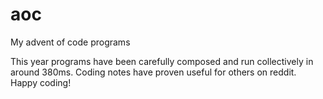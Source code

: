 # aoc
My advent of code programs

This year programs have been carefully composed and run collectively in around 380ms. Coding notes have proven useful for others on reddit.  
Happy coding!
